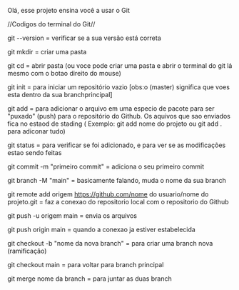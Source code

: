 Olá, esse projeto ensina você a usar o Git 


//Codigos do terminal do Git//

git --version = verificar se a sua versão está correta

git mkdir = criar uma pasta

git cd = abrir pasta (ou voce pode criar uma pasta e abrir o terminal do git lá mesmo com o botao direito do mouse)

git init = para iniciar um repositório vazio [obs:o (master) significa que voes esta dentro da sua branchprincipal]

git add = para adicionar o arquivo em uma especio de pacote para ser "puxado" (push) para o repositório do Github. Os aquivos que sao enviados fica no estaod de stading ( Exemplo: git add nome do projeto ou git add . para adiconar tudo)

git status = para verificar se foi adicionado, e para ver se as modificações estao sendo feitas

git commit -m "primeiro commit" = adiciona o seu primeiro commit

git branch -M "main" = basicamente falando, muda o nome da sua branch

git remote add origem https://github.com/nome do usuario/nome do projeto.git = faz a conexao do repositorio local com o repositorio do Github

git push -u origem main = envia os arquivos 

git push origin main = quando a conexao ja estiver estabelecida 

git checkout -b "nome da nova branch" = para criar uma branch nova (ramificação)

git checkout main = para voltar para branch principal

git merge nome da branch = para juntar as duas branch
